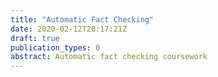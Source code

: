 ```yaml
---
title: "Automatic Fact Checking"
date: 2020-02-12T20:17:21Z
draft: true
publication_types: 0
abstract: Automatic fact checking coursework
---
```


